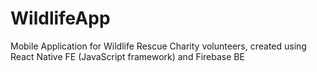 # WildlifeApp

Mobile Application for Wildlife Rescue Charity volunteers, created using React Native FE (JavaScript framework) and Firebase BE
